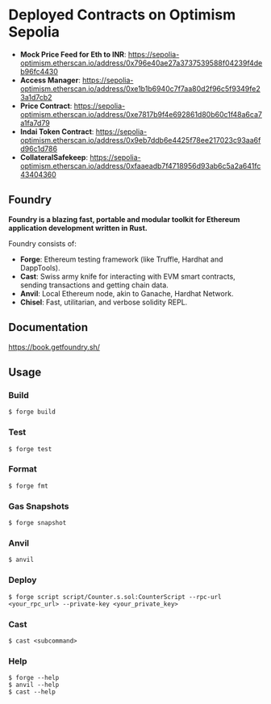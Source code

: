 # Deployed Contracts on Optimism Sepolia

- **Mock Price Feed for Eth to INR**: https://sepolia-optimism.etherscan.io/address/0x796e40ae27a3737539588f04239f4deb96fc4430
- **Access Manager**: https://sepolia-optimism.etherscan.io/address/0xe1b1b6940c7f7aa80d2f96c5f9349fe23a1d7cb2
- **Price Contract**: https://sepolia-optimism.etherscan.io/address/0xe7817b9f4e692861d80b60c1f48a6ca7a1fa7d79
- **Indai Token Contract**: https://sepolia-optimism.etherscan.io/address/0x9eb7ddb6e4425f78ee217023c93aa6fd96c1d786
- **CollateralSafekeep**: https://sepolia-optimism.etherscan.io/address/0xfaaeadb7f4718956d93ab6c5a2a641fc43404360

## Foundry

**Foundry is a blazing fast, portable and modular toolkit for Ethereum application development written in Rust.**

Foundry consists of:

- **Forge**: Ethereum testing framework (like Truffle, Hardhat and DappTools).
- **Cast**: Swiss army knife for interacting with EVM smart contracts, sending transactions and getting chain data.
- **Anvil**: Local Ethereum node, akin to Ganache, Hardhat Network.
- **Chisel**: Fast, utilitarian, and verbose solidity REPL.

## Documentation

https://book.getfoundry.sh/

## Usage

### Build

```shell
$ forge build
```

### Test

```shell
$ forge test
```

### Format

```shell
$ forge fmt
```

### Gas Snapshots

```shell
$ forge snapshot
```

### Anvil

```shell
$ anvil
```

### Deploy

```shell
$ forge script script/Counter.s.sol:CounterScript --rpc-url <your_rpc_url> --private-key <your_private_key>
```

### Cast

```shell
$ cast <subcommand>
```

### Help

```shell
$ forge --help
$ anvil --help
$ cast --help
```

